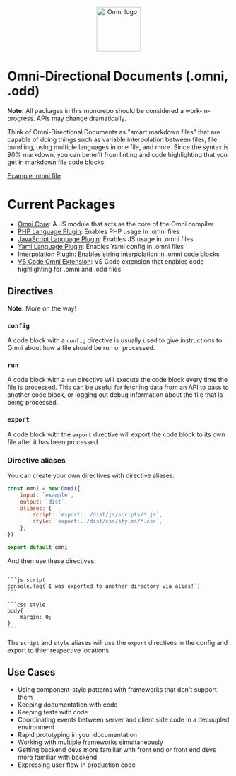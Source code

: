 <p align="center">
  <img src="https://res.cloudinary.com/smarterlabs/image/upload/v1585347380/omni/lockup-dark.svg" width="100" alt="Omni logo" />
</p>

# Omni-Directional Documents (.omni, .odd)

**Note:** All packages in this monorepo should be considered a work-in-progress. APIs may change dramatically.

Think of Omni-Directional Documents as "smart markdown files" that are capable of doing things such as variable interpolation between files, file bundling, using multiple languages in one file, and more. Since the syntax is 90% markdown, you can benefit from linting and code highlighting that you get in markdown file code blocks.

[Example .omni file](https://raw.githubusercontent.com/smarterlabs/omni/master/example.omni)

# Current Packages

- [Omni Core](https://github.com/smarterlabs/omni/tree/master/packages/omni): A JS module that acts as the core of the Omni compiler
- [PHP Language Plugin](https://github.com/smarterlabs/omni/tree/master/packages/omni-plugin-php): Enables PHP usage in .omni files
- [JavaScript Language Plugin](https://github.com/smarterlabs/omni/tree/master/packages/omni-plugin-javascript): Enables JS usage in .omni files
- [Yaml Language Plugin](https://github.com/smarterlabs/omni/tree/master/packages/omni-plugin-yaml): Enables Yaml config in .omni files
- [Interpolation Plugin](https://github.com/smarterlabs/omni/tree/master/packages/omni-plugin-interpolation): Enables string interpolation in .omni code blocks
- [VS Code Omni Extension](https://marketplace.visualstudio.com/items?itemName=smarterlabs.vscode-omni): VS Code extension that enables code highlighting for .omni and .odd files

## Directives

**Note:** More on the way!

### `config`

A code block with a `config` directive is usually used to give instructions to Omni about how a file should be run or processed.

### `run`

A code block with a `run` directive will execute the code block every time the file is processed. This can be useful for fetching data from an API to pass to another code block, or logging out debug information about the file that is being processed.

### `export`

A code block with the `export` directive will export the code block to its own file after it has been processed

### Directive aliases

You can create your own directives with directive aliases:

```js
const omni = new Omni({
	input: `example`,
	output: `dist`,
	aliases: {
		script: `export:../dist/js/scripts/*.js`,
		style: `export:../dist/css/styles/*.css`,
	},
})

export default omni
```

And then use these directives:

<pre lang='no-highlight'><code>
```js script
console.log(`I was exported to another directory via alias!`)
```

```css style
body{
	margin: 0;
}
```
</code></pre>

The `script` and `style` aliases will use the `export` directives in the config and export to thier respective locations.


## Use Cases

- Using component-style patterns with frameworks that don't support them
- Keeping documentation with code
- Keeping tests with code
- Coordinating events between server and client side code in a decoupled environment
- Rapid prototyping in your documentation
- Working with multiple frameworks simultaneously
- Getting backend devs more familiar with front end or front end devs more familiar with backend
- Expressing user flow in production code
